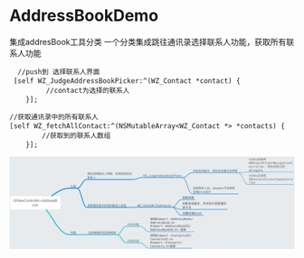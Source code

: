 # AddressBookDemo
集成addresBook工具分类
一个分类集成跳往通讯录选择联系人功能，获取所有联系人功能

```
  //push到 选择联系人界面
 [self WZ_JudgeAddressBookPicker:^(WZ_Contact *contact) {
         //contact为选择的联系人
    }];
```

```
//获取通讯录中的所有联系人
[self WZ_fetchAllContact:^(NSMutableArray<WZ_Contact *> *contacts) {
        //获取到的联系人数组
    }];
```
![孤独的介绍demo.png](https://github.com/hwzss/AddressBookDemo/blob/master/UIViewController+AddressBook.png?raw=true)

